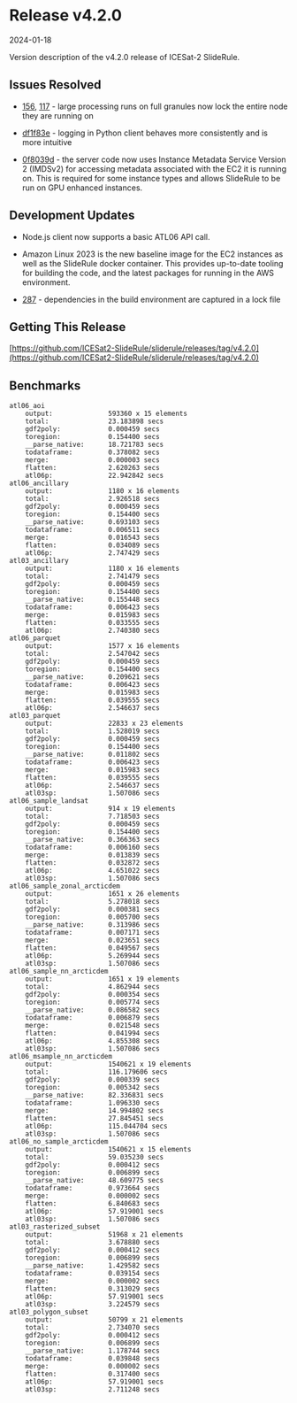 # Release v4.2.0

2024-01-18

Version description of the v4.2.0 release of ICESat-2 SlideRule.

## Issues Resolved

* [156](https://github.com/ICESat2-SlideRule/sliderule/issues/156), [117](https://github.com/ICESat2-SlideRule/sliderule/issues/117) - large processing runs on full granules now lock the entire node they are running on

* [df1f83e](https://github.com/ICESat2-SlideRule/sliderule/commit/df1f83e6c8572f9deffb5d48ac3bde5f41a7c1fc) - logging in Python client behaves more consistently and is more intuitive

* [0f8039d](https://github.com/ICESat2-SlideRule/sliderule/commit/0f8039dfdc3c97f5a8a6183660fdc9a89925a1ae) - the server code now uses Instance Metadata Service Version 2 (IMDSv2) for accessing metadata associated with the EC2 it is running on.  This is required for some instance types and allows SlideRule to be run on GPU enhanced instances.

## Development Updates

* Node.js client now supports a basic ATL06 API call.

* Amazon Linux 2023 is the new baseline image for the EC2 instances as well as the SlideRule docker container.  This provides up-to-date tooling for building the code, and the latest packages for running in the AWS environment.

* [287](https://github.com/ICESat2-SlideRule/sliderule/issues/287) - dependencies in the build environment are captured in a lock file

## Getting This Release

[https://github.com/ICESat2-SlideRule/sliderule/releases/tag/v4.2.0](https://github.com/ICESat2-SlideRule/sliderule/releases/tag/v4.2.0)

## Benchmarks

```
atl06_aoi
	output:              593360 x 15 elements
	total:               23.183898 secs
	gdf2poly:            0.000459 secs
	toregion:            0.154400 secs
	__parse_native:      18.721783 secs
	todataframe:         0.378082 secs
	merge:               0.000003 secs
	flatten:             2.620263 secs
	atl06p:              22.942842 secs
atl06_ancillary
	output:              1180 x 16 elements
	total:               2.926518 secs
	gdf2poly:            0.000459 secs
	toregion:            0.154400 secs
	__parse_native:      0.693103 secs
	todataframe:         0.006511 secs
	merge:               0.016543 secs
	flatten:             0.034089 secs
	atl06p:              2.747429 secs
atl03_ancillary
	output:              1180 x 16 elements
	total:               2.741479 secs
	gdf2poly:            0.000459 secs
	toregion:            0.154400 secs
	__parse_native:      0.155448 secs
	todataframe:         0.006423 secs
	merge:               0.015983 secs
	flatten:             0.033555 secs
	atl06p:              2.740380 secs
atl06_parquet
	output:              1577 x 16 elements
	total:               2.547042 secs
	gdf2poly:            0.000459 secs
	toregion:            0.154400 secs
	__parse_native:      0.209621 secs
	todataframe:         0.006423 secs
	merge:               0.015983 secs
	flatten:             0.039555 secs
	atl06p:              2.546637 secs
atl03_parquet
	output:              22833 x 23 elements
	total:               1.528019 secs
	gdf2poly:            0.000459 secs
	toregion:            0.154400 secs
	__parse_native:      0.011802 secs
	todataframe:         0.006423 secs
	merge:               0.015983 secs
	flatten:             0.039555 secs
	atl06p:              2.546637 secs
	atl03sp:             1.507086 secs
atl06_sample_landsat
	output:              914 x 19 elements
	total:               7.718503 secs
	gdf2poly:            0.000459 secs
	toregion:            0.154400 secs
	__parse_native:      0.366363 secs
	todataframe:         0.006160 secs
	merge:               0.013839 secs
	flatten:             0.032872 secs
	atl06p:              4.651022 secs
	atl03sp:             1.507086 secs
atl06_sample_zonal_arcticdem
	output:              1651 x 26 elements
	total:               5.278018 secs
	gdf2poly:            0.000381 secs
	toregion:            0.005700 secs
	__parse_native:      0.313986 secs
	todataframe:         0.007171 secs
	merge:               0.023651 secs
	flatten:             0.049567 secs
	atl06p:              5.269944 secs
	atl03sp:             1.507086 secs
atl06_sample_nn_arcticdem
	output:              1651 x 19 elements
	total:               4.862944 secs
	gdf2poly:            0.000354 secs
	toregion:            0.005774 secs
	__parse_native:      0.086582 secs
	todataframe:         0.006879 secs
	merge:               0.021548 secs
	flatten:             0.041994 secs
	atl06p:              4.855308 secs
	atl03sp:             1.507086 secs
atl06_msample_nn_arcticdem
	output:              1540621 x 19 elements
	total:               116.179606 secs
	gdf2poly:            0.000339 secs
	toregion:            0.005342 secs
	__parse_native:      82.336831 secs
	todataframe:         1.096330 secs
	merge:               14.994802 secs
	flatten:             27.845451 secs
	atl06p:              115.044704 secs
	atl03sp:             1.507086 secs
atl06_no_sample_arcticdem
	output:              1540621 x 15 elements
	total:               59.035230 secs
	gdf2poly:            0.000412 secs
	toregion:            0.006899 secs
	__parse_native:      48.609775 secs
	todataframe:         0.973664 secs
	merge:               0.000002 secs
	flatten:             6.840683 secs
	atl06p:              57.919001 secs
	atl03sp:             1.507086 secs
atl03_rasterized_subset
	output:              51968 x 21 elements
	total:               3.678880 secs
	gdf2poly:            0.000412 secs
	toregion:            0.006899 secs
	__parse_native:      1.429582 secs
	todataframe:         0.039154 secs
	merge:               0.000002 secs
	flatten:             0.313029 secs
	atl06p:              57.919001 secs
	atl03sp:             3.224579 secs
atl03_polygon_subset
	output:              50799 x 21 elements
	total:               2.734070 secs
	gdf2poly:            0.000412 secs
	toregion:            0.006899 secs
	__parse_native:      1.178744 secs
	todataframe:         0.039848 secs
	merge:               0.000002 secs
	flatten:             0.317400 secs
	atl06p:              57.919001 secs
	atl03sp:             2.711248 secs
```